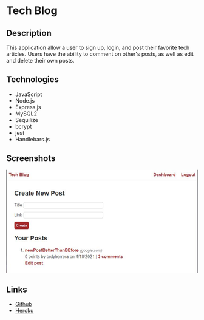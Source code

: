# Tech Blog

## Description
This application allow a user to sign up, login, and post their favorite tech articles. Users have the ability to comment on other's posts, as well as edit and delete their own posts.

## Technologies

* JavaScript
* Node.js
* Express.js
* MySQL2 
* Sequilize
* bcrypt 
* jest
* Handlebars.js

## Screenshots
![image](./public/tech-snip.JPG)

## Links
- [Github](https://github.com/brdyherr/tech-blog)
- [Heroku]()